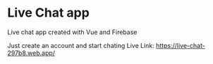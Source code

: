 # Live Chat app

Live chat app created with Vue and Firebase

Just create an account and start chating
Live Link: https://live-chat-297b8.web.app/
